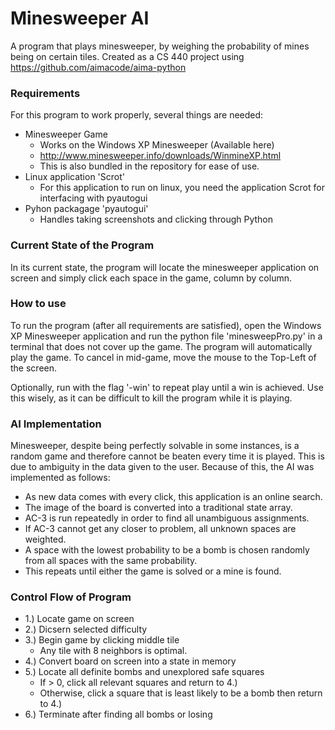 # Minesweeper AI
A program that plays minesweeper, by weighing the probability of mines being on certain tiles. 
Created as a CS 440 project using https://github.com/aimacode/aima-python

### Requirements
For this program to work properly, several things are needed:
* Minesweeper Game
   * Works on the Windows XP Minesweeper (Available here)
   * http://www.minesweeper.info/downloads/WinmineXP.html
   * This is also bundled in the repository for ease of use.
* Linux application 'Scrot'
   * For this application to run on linux, you need the application Scrot for interfacing with pyautogui
* Pyhon packagage 'pyautogui'
   * Handles taking screenshots and clicking through Python
   
### Current State of the Program
In its current state, the program will locate the minesweeper application on screen and simply click each space in the game, column by column.

### How to use
To run the program (after all requirements are satisfied), open the Windows XP Minesweeper application and run the python file 'minesweepPro.py' in a terminal that does not cover up the game. The program will automatically play the game. To cancel in mid-game, move the mouse to the Top-Left of the screen.

Optionally, run with the flag '-win' to repeat play until a win is achieved. Use this wisely, as it can be difficult to kill the program while it is playing.

### AI Implementation
Minesweeper, despite being perfectly solvable in some instances, is a random game and therefore cannot be beaten every time it is played. This is due to ambiguity in the data given to the user. Because of this, the AI was implemented as follows:
* As new data comes with every click, this application is an online search.
* The image of the board is converted into a traditional state array.
* AC-3 is run repeatedly in order to find all unambiguous assignments.
* If AC-3 cannot get any closer to problem, all unknown spaces are weighted.
* A space with the lowest probability to be a bomb is chosen randomly from all spaces with the same probability.
* This repeats until either the game is solved or a mine is found.

### Control Flow of Program
* 1.) Locate game on screen
* 2.) Dicsern selected difficulty
* 3.) Begin game by clicking middle tile
  * Any tile with 8 neighbors is optimal.
* 4.) Convert board on screen into a state in memory
* 5.) Locate all definite bombs and unexplored safe squares
  * If > 0, click all relevant squares and return to 4.)
  * Otherwise, click a square that is least likely to be a bomb then return to 4.)
* 6.) Terminate after finding all bombs or losing
